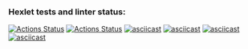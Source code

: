 ### Hexlet tests and linter status:
[![Actions Status](https://github.com/AndrewDragunskih/python-project-lvl1/workflows/hexlet-check/badge.svg)](https://github.com/AndrewDragunskih/python-project-lvl1/actions)
[![Actions Status](https://github.com/AndrewDragunskih/python-project-lvl1/workflows/Linter%20check/badge.svg)](https://github.com/AndrewDragunskih/python-project-lvl1/actions)
[![asciicast](https://asciinema.org/a/463687.svg)](https://asciinema.org/a/463687)
[![asciicast](https://asciinema.org/a/465720.svg)](https://asciinema.org/a/465720)
[![asciicast](https://asciinema.org/a/465947.svg)](https://asciinema.org/a/465947)
[![asciicast](https://asciinema.org/a/466164.svg)](https://asciinema.org/a/466164)
